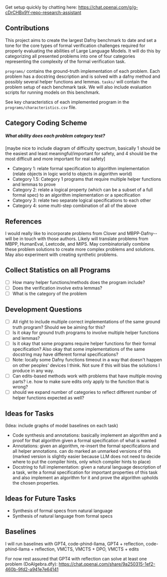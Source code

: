 Get setup quickly by chatting here: https://chat.openai.com/g/g-cDrCHBx9Y-repo-research-assistant 

## Contributions
This project aims to create the largest Dafny benchmark to date and set a tone for the core types of formal verification challenges required for properly evaluating the abilities of Large Language Models. It will do this by categorizing all presented problems into one of four categories representing the complexity of the formal verification task. 

`programs/` contains the ground-truth implementation of each problem. Each problem has a docstring description and is solved with a dafny method and possibly several helper functions and lemmas. `tasks/` will contain the problem setup of each benchmark task. We will also include evaluation scripts for running models on this benchmark.

See key characteristics of each implemented program in the `programs/characteristics.csv` file.

## Category Coding Scheme
##### What ability does each problem category test?

[maybe nice to include diagram of difficulty spectrum, basically 1 should be the easiest and least meaningful/important for safety, and 4 should be the most difficult and more important for real safety]

* Category 1: relate formal specification to algorithm implementation (relate objects in logic world to objects in algorithm world)
* Category 1.5: Category 1 programs that require multiple helper functions and lemmas to prove
* Category 2: relate a logical property (which can be a subset of a full formal spec) to an algorithm implementation or a specification
* Category 3: relate two separate logical specifications to each other
* Category 4: some multi-step combination of all of the above

## References
I would really like to incorporate problems from Clover and MBPP-Dafny-- will be in touch with those authors.
Likely will translate problems from MBPP, HumanEval, Leetcode, and MIPS. May combinatorially combine these problem solutions to create more complex problems and solutions. 
May also experiment with creating synthetic problems.

## Collect Statistics on all Programs
- [ ] How many helper functions/methods does the program include?
- [ ] Does the verification involve extra lemmas?
- [ ] What is the category of the problem

## Development Questions
- [ ] All right to include multiple correct implementations of the same ground truth program? Should we be aiming for this?
- [ ] Is it okay for ground truth programs to involve multiple helper functions and lemmas? 
- [ ] Is it okay that some programs require helper functions for their formal specification? Also okay that some implementations of the same docstring may have different formal specifications?
- [ ] Note: locally some Dafny functions timeout in a way that doesn't happen on other peoples' devices I think. Not sure if this will bias the solutions I produce in any way.
- [ ] Can edits-based methods work with problems that have multiple moving parts? i.e. how to make sure edits only apply to the function that is wrong?
- [ ] should we expand number of categories to reflect different number of helper functions expected as well?

## Ideas for Tasks
(Idea: include graphs of model baselines on each task)
- Code synthesis and annotations: basically implement an algorithm and a proof for that algorithm given a formal specification of what is wanted
- Annotations: given an algorithm, re-insert the formal specifications and all helper annotations. can do marked an unmarked versions of this (marked version is slightly easier because LLM does not need to decide where to put the compiler hints, only which compiler hints to place)
- Docstring to full implementation: given a natural language description of a task, write a formal specification for important properties of this task and also implement an algorithm for it and prove the algorithm upholds the chosen properties.

## Ideas for Future Tasks
- Synthesis of formal specs from natural language
- Synthesis of natural language from formal specs

## Baselines
I will run baselines with GPT4, code-phind-llama, GPT4 + reflection, code-phind-llama + reflection, VMCTS, VMCTS + DPO, VMCTS + edits

For now rest assured that GPT4 with reflection can solve at least one problem (DoAlgebra.dfy):
https://chat.openai.com/share/9a250315-1ef2-460b-9fd2-a941e7e64141

